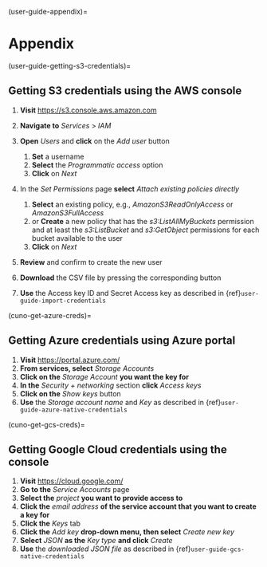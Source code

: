 (user-guide-appendix)=

# Appendix

(user-guide-getting-s3-credentials)=

## Getting S3 credentials using the AWS console

1. **Visit** <https://s3.console.aws.amazon.com>

2. **Navigate to** *Services* > *IAM*

3. **Open** *Users* and **click** on the *Add user* button

   1. **Set** a username
   2. **Select** the *Programmatic access* option
   3. **Click** on *Next*

4. In the *Set Permissions* page **select** *Attach existing policies directly*

   1. **Select** an existing policy, e.g., *AmazonS3ReadOnlyAccess* or *AmazonS3FullAccess*
   2. or **Create** a new policy that has the *s3:ListAllMyBuckets* permission and at least the *s3:ListBucket* and *s3:GetObject* permissions for each bucket available to the user
   3. **Click** on *Next*

5. **Review** and confirm to create the new user

6. **Download** the CSV file by pressing the corresponding button

7. **Use** the Access key ID and Secret Access key as described in {ref}`user-guide-import-credentials`

(cuno-get-azure-creds)=

## Getting Azure credentials using Azure portal

1. **Visit** <https://portal.azure.com/>
2. **From services, select** *Storage Accounts*
3. **Click on the** *Storage Account* **you want the key for**
4. **In the** *Security + networking* section **click** *Access keys*
5. **Click on the** *Show keys* button
6. **Use** the *Storage account name* and *Key* as described in {ref}`user-guide-azure-native-credentials`

(cuno-get-gcs-creds)=

## Getting Google Cloud credentials using the console

1. **Visit** <https://cloud.google.com/>
2. **Go to the** *Service Accounts* page
3. **Select the** *project* **you want to provide access to**
4. **Click the** *email address* **of the service account that you want to create a key for**
5. **Click the** *Keys* tab
6. **Click the** *Add key* **drop-down menu, then select** *Create new key*
7. **Select** *JSON* **as the** *Key type* **and click** *Create*
8. **Use** the *downloaded JSON file* as described in {ref}`user-guide-gcs-native-credentials`
